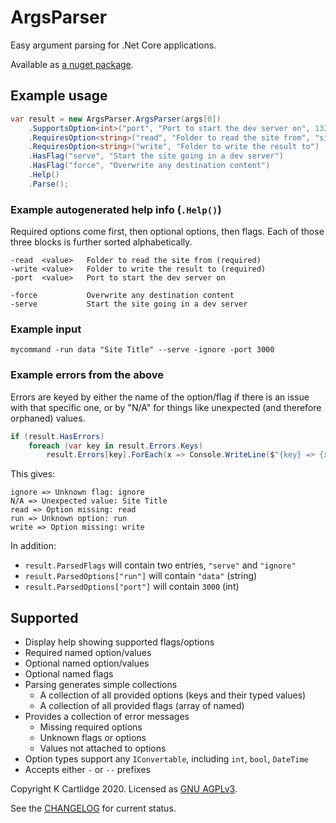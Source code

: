 # ArgsParser

Easy argument parsing for .Net Core applications.

Available as [a nuget package](https://www.nuget.org/packages/ArgsParser/).

## Example usage

``` csharp
var result = new ArgsParser.ArgsParser(args[0])
    .SupportsOption<int>("port", "Port to start the dev server on", 1337)
    .RequiresOption<string>("read", "Folder to read the site from", "site")
    .RequiresOption<string>("write", "Folder to write the result to")
    .HasFlag("serve", "Start the site going in a dev server")
    .HasFlag("force", "Overwrite any destination content")
    .Help()
    .Parse();
```

### Example autogenerated help info (`.Help()`)

Required options come first, then optional options, then flags.
Each of those three blocks is further sorted alphabetically.

``` text
-read  <value>   Folder to read the site from (required)
-write <value>   Folder to write the result to (required)
-port  <value>   Port to start the dev server on

-force           Overwrite any destination content
-serve           Start the site going in a dev server
```

### Example input

``` batch
mycommand -run data "Site Title" --serve -ignore -port 3000
```

### Example errors from the above

Errors are keyed by either the name of the option/flag if there is an issue with that specific one, or by "N/A" for things like unexpected (and therefore orphaned) values.

``` csharp
if (result.HasErrors)
    foreach (var key in result.Errors.Keys)
        result.Errors[key].ForEach(x => Console.WriteLine($"{key} => {x}"));
```

This gives:

``` text
ignore => Unknown flag: ignore
N/A => Unexpected value: Site Title
read => Option missing: read
run => Unknown option: run
write => Option missing: write
```

In addition:

- `result.ParsedFlags` will contain two entries, `"serve"` and `"ignore"`
- `result.ParsedOptions["run"]` will contain `"data"` (string)
- `result.ParsedOptions["port"]` will contain `3000` (int)

## Supported

- Display help showing supported flags/options
- Required named option/values
- Optional named option/values
- Optional named flags
- Parsing generates simple collections
  - A collection of all provided options (keys and their typed values)
  - A collection of all provided flags (array of named)
- Provides a collection of error messages
	- Missing required options
	- Unknown flags or options
	- Values not attached to options
- Option types support any `IConvertable`, including `int`, `bool`, `DateTime`
- Accepts either `-` or `--` prefixes

Copyright K Cartlidge 2020.
Licensed as [GNU AGPLv3](./LICENSE).

See the [CHANGELOG](./CHANGELOG.md) for current status.
